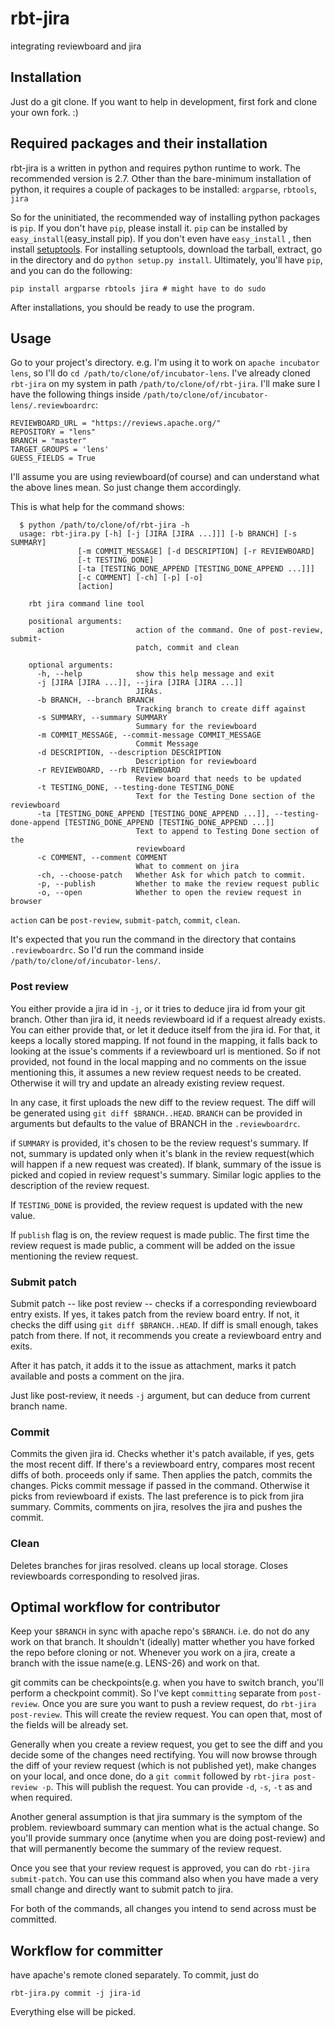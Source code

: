 # rbt-jira
integrating reviewboard and jira

## Installation
Just do a git clone. If you want to help in development, first fork and clone your own fork. :) 

## Required packages and their installation
rbt-jira is a written in python and requires python runtime to work. The recommended version is 2.7. Other than the bare-minimum installation of python, it requires a couple of packages to be installed: `argparse`, `rbtools`, `jira`

So for the uninitiated, the recommended way of installing python packages is `pip`. If you don't have `pip`, please install it. `pip` can be installed by `easy_install`(easy_install pip). If you don't even have `easy_install`  , then install [setuptools](https://pypi.python.org/pypi/setuptools). For installing setuptools, download the tarball, extract, go in the directory and do `python setup.py install`. Ultimately, you'll have `pip`, and you can do the following:

    pip install argparse rbtools jira # might have to do sudo
  
After installations, you should be ready to use the program.


## Usage
Go to your project's directory. e.g. I'm using it to work on `apache incubator lens`, so I'll do `cd /path/to/clone/of/incubator-lens`. I've already cloned `rbt-jira` on my system in path `/path/to/clone/of/rbt-jira`. I'll make sure I have the following things inside `/path/to/clone/of/incubator-lens/.reviewboardrc`:
    
    REVIEWBOARD_URL = "https://reviews.apache.org/"
    REPOSITORY = "lens"
    BRANCH = "master"
    TARGET_GROUPS = 'lens'
    GUESS_FIELDS = True

I'll assume you are using reviewboard(of course) and can understand what the above lines mean. So just change them accordingly. 

This is what help for the command shows:

      $ python /path/to/clone/of/rbt-jira -h
      usage: rbt-jira.py [-h] [-j [JIRA [JIRA ...]]] [-b BRANCH] [-s SUMMARY]
                   [-m COMMIT_MESSAGE] [-d DESCRIPTION] [-r REVIEWBOARD]
                   [-t TESTING_DONE]
                   [-ta [TESTING_DONE_APPEND [TESTING_DONE_APPEND ...]]]
                   [-c COMMENT] [-ch] [-p] [-o]
                   [action]

        rbt jira command line tool
        
        positional arguments:
          action                action of the command. One of post-review, submit-
                                patch, commit and clean
        
        optional arguments:
          -h, --help            show this help message and exit
          -j [JIRA [JIRA ...]], --jira [JIRA [JIRA ...]]
                                JIRAs.
          -b BRANCH, --branch BRANCH
                                Tracking branch to create diff against
          -s SUMMARY, --summary SUMMARY
                                Summary for the reviewboard
          -m COMMIT_MESSAGE, --commit-message COMMIT_MESSAGE
                                Commit Message
          -d DESCRIPTION, --description DESCRIPTION
                                Description for reviewboard
          -r REVIEWBOARD, --rb REVIEWBOARD
                                Review board that needs to be updated
          -t TESTING_DONE, --testing-done TESTING_DONE
                                Text for the Testing Done section of the reviewboard
          -ta [TESTING_DONE_APPEND [TESTING_DONE_APPEND ...]], --testing-done-append [TESTING_DONE_APPEND [TESTING_DONE_APPEND ...]]
                                Text to append to Testing Done section of the
                                reviewboard
          -c COMMENT, --comment COMMENT
                                What to comment on jira
          -ch, --choose-patch   Whether Ask for which patch to commit.
          -p, --publish         Whether to make the review request public
          -o, --open            Whether to open the review request in browser
        
        
`action` can be `post-review`, `submit-patch`, `commit`, `clean`.

It's expected that you run the command in the directory that contains `.reviewboardrc`. So I'd run the command inside `/path/to/clone/of/incubator-lens/`.

### Post review
You either provide a jira id in `-j`, or it tries to deduce jira id from your git branch. Other than jira id, it needs reviewboard id if a request already exists. You can either provide that, or let it deduce itself from the jira id. For that, it keeps a locally stored mapping. If not found in the mapping, it falls back to looking at the issue's comments if a reviewboard url is mentioned. So if not provided, not found in the local mapping and no comments on the issue mentioning this, it assumes a new review request needs to be created. Otherwise it will try and update an already existing review request. 

In any case, it first uploads the new diff to the review request. The diff will be generated using `git diff $BRANCH..HEAD`. `BRANCH` can be provided in arguments but defaults to the value of BRANCH in the `.reviewboardrc`. 

if `SUMMARY` is provided, it's chosen to be the review request's summary. If not, summary is updated only when it's blank in the review request(which will happen if a new request was created). If blank, summary of the issue is picked and copied in review request's summary. Similar logic applies to the description of the review request.

If `TESTING_DONE` is provided, the review request is updated with the new value. 

If `publish` flag is on, the review request is made public. The first time the review request is made public, a comment will be added on the issue mentioning the review request. 


### Submit patch
Submit patch -- like post review -- checks if a corresponding reviewboard entry exists. If yes, it takes patch from the review board entry. If not, it checks the diff using `git diff $BRANCH..HEAD`. If diff is small enough, takes patch from there. If not, it recommends you create a reviewboard entry and exits.

After it has patch, it adds it to the issue as attachment, marks it patch available and posts a comment on the jira. 

Just like post-review, it needs `-j` argument, but can deduce from current branch name. 


### Commit

Commits the given jira id. Checks whether it's patch available, if yes, gets the most recent diff. If there's a reviewboard entry, compares most recent diffs of both. proceeds only if same. Then applies the patch, commits the changes. Picks commit message if passed in the command. Otherwise it picks from reviewboard if exists. The last preference is to pick from jira summary. Commits, comments on jira, resolves the jira and pushes the commit. 

### Clean
Deletes branches for jiras resolved. cleans up local storage. Closes reviewboards corresponding to resolved jiras. 


## Optimal workflow for contributor
Keep your `$BRANCH` in sync with apache repo's `$BRANCH`. i.e. do not do any work on that branch. It shouldn't (ideally) matter whether you have forked the repo before cloning or not. Whenever you work on a jira, create a branch with the issue name(e.g. LENS-26) and work on that. 

git commits can be checkpoints(e.g. when you have to switch branch, you'll perform a checkpoint commit). So I've kept `committing` separate from `post-review`. Once you are sure you want to push a review request, do `rbt-jira post-review`. This will create the review request. You can open that, most of the fields will be already set. 

Generally when you create a review request, you get to see the diff and you decide some of the changes need rectifying. You will now browse through the diff of your review request (which is not published yet), make changes on your local, and once done, do a `git commit` followed by `rbt-jira post-review -p`. This will publish the request. You can provide `-d`, `-s`, `-t` as and when required. 

Another general assumption is that jira summary is the symptom of the problem. reviewboard summary can mention what is the actual change. So you'll provide summary once (anytime when you are doing post-review) and that will permanently become the summary of the review request.

Once you see that your review request is approved, you can do `rbt-jira submit-patch`. You can use this command also when you have made a very small change and directly want to submit patch to jira. 

For both of the commands, all changes you intend to send across must be committed. 


## Workflow for committer
have apache's remote cloned separately. To commit, just do 

    rbt-jira.py commit -j jira-id

Everything else will be picked. 

